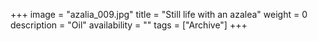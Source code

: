 +++
image = "azalia_009.jpg"
title = "Still life with an azalea"
weight = 0
description = "Oil"
availability = ""
tags = ["Archive"]
+++
